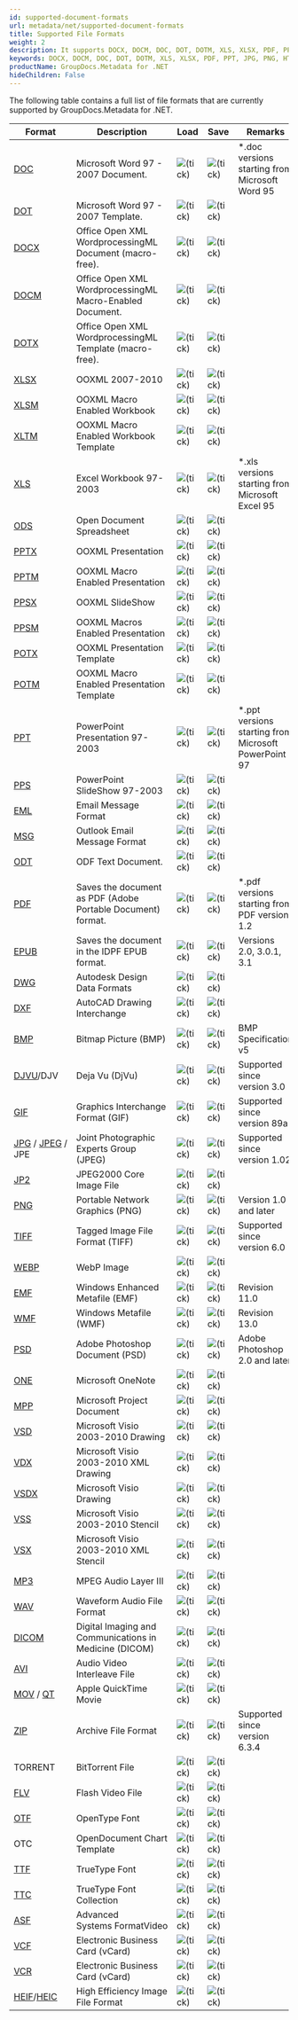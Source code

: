 ```yaml
---
id: supported-document-formats
url: metadata/net/supported-document-formats
title: Supported File Formats
weight: 2
description: It supports DOCX, DOCM, DOC, DOT, DOTM, XLS, XLSX, PDF, PPT, JPG, PNG, HTML, EML and many more.
keywords: DOCX, DOCM, DOC, DOT, DOTM, XLS, XLSX, PDF, PPT, JPG, PNG, HTML, EML 
productName: GroupDocs.Metadata for .NET
hideChildren: False
---
```

The following table contains a full list of file formats that are currently supported by GroupDocs.Metadata for .NET.

| Format | Description | Load | Save | Remarks |
| --- | --- | --- | --- | --- |
| [DOC](https://docs.fileformat.com/word-processing/doc/) | Microsoft Word 97 - 2007 Document. | ![(tick)](metadata/net/images/check.png) | ![(tick)](metadata/net/images/check.png) | \*.doc versions starting from Microsoft Word 95 |
| [DOT](https://docs.fileformat.com/word-processing/dot/) | Microsoft Word 97 - 2007 Template. | ![(tick)](metadata/net/images/check.png) | ![(tick)](metadata/net/images/check.png) |   |
| [DOCX](https://docs.fileformat.com/word-processing/docx/) | Office Open XML WordprocessingML Document (macro-free). | ![(tick)](metadata/net/images/check.png) | ![(tick)](metadata/net/images/check.png) |   |
| [DOCM](https://docs.fileformat.com/word-processing/docm/) | Office Open XML WordprocessingML Macro-Enabled Document. | ![(tick)](metadata/net/images/check.png) | ![(tick)](metadata/net/images/check.png) |   |
| [DOTX](https://docs.fileformat.com/word-processing/dotx/) | Office Open XML WordprocessingML Template (macro-free). | ![(tick)](metadata/net/images/check.png) | ![(tick)](metadata/net/images/check.png) |   |
| [XLSX](https://docs.fileformat.com/spreadsheet/xlsx/) | OOXML 2007-2010 | ![(tick)](metadata/net/images/check.png) | ![(tick)](metadata/net/images/check.png) |   |
| [XLSM](https://docs.fileformat.com/spreadsheet/xlsm/) | OOXML Macro Enabled Workbook | ![(tick)](metadata/net/images/check.png) | ![(tick)](metadata/net/images/check.png) |   |
| [XLTM](https://docs.fileformat.com/spreadsheet/xltm/) | OOXML Macro Enabled Workbook Template | ![(tick)](metadata/net/images/check.png) | ![(tick)](metadata/net/images/check.png) |   |
| [XLS](https://docs.fileformat.com/spreadsheet/xls/) | Excel Workbook 97-2003 | ![(tick)](metadata/net/images/check.png) | ![(tick)](metadata/net/images/check.png) | \*.xls versions starting from Microsoft Excel 95 |
| [ODS](https://docs.fileformat.com/spreadsheet/ods/) | Open Document Spreadsheet | ![(tick)](metadata/net/images/check.png) | ![(tick)](metadata/net/images/check.png) |   |
| [PPTX](https://docs.fileformat.com/presentation/pptx/) | OOXML Presentation | ![(tick)](metadata/net/images/check.png) | ![(tick)](metadata/net/images/check.png) |   |
| [PPTM](https://docs.fileformat.com/presentation/pptm/) | OOXML Macro Enabled Presentation | ![(tick)](metadata/net/images/check.png) | ![(tick)](metadata/net/images/check.png) |   |
| [PPSX](https://docs.fileformat.com/presentation/ppsx/) | OOXML SlideShow | ![(tick)](metadata/net/images/check.png) | ![(tick)](metadata/net/images/check.png) |   |
| [PPSM](https://docs.fileformat.com/presentation/ppsm/) | OOXML Macros Enabled Presentation | ![(tick)](metadata/net/images/check.png) | ![(tick)](metadata/net/images/check.png) |   |
| [POTX](https://docs.fileformat.com/presentation/potx/) | OOXML Presentation Template | ![(tick)](metadata/net/images/check.png) | ![(tick)](metadata/net/images/check.png) |   |
| [POTM](https://docs.fileformat.com/presentation/potm/) | OOXML Macro Enabled Presentation Template | ![(tick)](metadata/net/images/check.png) | ![(tick)](metadata/net/images/check.png) |   |
| [PPT](https://docs.fileformat.com/presentation/ppt/) | PowerPoint Presentation 97-2003 | ![(tick)](metadata/net/images/check.png) | ![(tick)](metadata/net/images/check.png) | \*.ppt versions starting from Microsoft PowerPoint 97 |
| [PPS](https://docs.fileformat.com/presentation/pps/) | PowerPoint SlideShow 97-2003 | ![(tick)](metadata/net/images/check.png) | ![(tick)](metadata/net/images/check.png) |   |
| [EML](https://docs.fileformat.com/email/eml/) | Email Message Format | ![(tick)](metadata/net/images/check.png) | ![(tick)](metadata/net/images/check.png) |   |
| [MSG](https://docs.fileformat.com/email/msg/) | Outlook Email Message Format | ![(tick)](metadata/net/images/check.png) | ![(tick)](metadata/net/images/check.png) |   |
| [ODT](https://docs.fileformat.com/word-processing/odt/) | ODF Text Document. | ![(tick)](metadata/net/images/check.png) | ![(tick)](metadata/net/images/check.png) |   |
| [PDF](https://docs.fileformat.com/pdf/) | Saves the document as PDF (Adobe Portable Document) format. | ![(tick)](metadata/net/images/check.png) | ![(tick)](metadata/net/images/check.png) | \*.pdf versions starting from PDF version 1.2 |
| [EPUB](https://docs.fileformat.com/ebook/epub/) | Saves the document in the IDPF EPUB format. | ![(tick)](metadata/net/images/check.png) | ![(tick)](metadata/net/images/check.png) | Versions 2.0, 3.0.1, 3.1 |
| [DWG](https://docs.fileformat.com/cad/dwg/) | Autodesk Design Data Formats | ![(tick)](metadata/net/images/check.png) | ![(tick)](metadata/net/images/check.png) |   |
| [DXF](https://docs.fileformat.com/cad/dxf/) | AutoCAD Drawing Interchange | ![(tick)](metadata/net/images/check.png) | ![(tick)](metadata/net/images/check.png) |   |
| [BMP](https://docs.fileformat.com/image/bmp/) | Bitmap Picture (BMP) | ![(tick)](metadata/net/images/check.png) | ![(tick)](metadata/net/images/check.png) | BMP Specification v5 |
| [DJVU](https://docs.fileformat.com/image/djvu/)/DJV | Deja Vu (DjVu) | ![(tick)](metadata/net/images/check.png) | ![(tick)](metadata/net/images/check.png) | Supported since version 3.0 |
| [GIF](https://docs.fileformat.com/image/gif/) | Graphics Interchange Format (GIF) | ![(tick)](metadata/net/images/check.png) | ![(tick)](metadata/net/images/check.png) | Supported since version 89a |
| [JPG](https://docs.fileformat.com/image/jpeg) / [JPEG](https://docs.fileformat.com/image/jpeg) / JPE   | Joint Photographic Experts Group (JPEG) | ![(tick)](metadata/net/images/check.png) | ![(tick)](metadata/net/images/check.png) | Supported since version 1.02 |
| [JP2](https://docs.fileformat.com/image/jp2/) | JPEG2000 Core Image File | ![(tick)](metadata/net/images/check.png) | ![(tick)](metadata/net/images/check.png) |   |
| [PNG](https://docs.fileformat.com/image/png/) | Portable Network Graphics (PNG) | ![(tick)](metadata/net/images/check.png) | ![(tick)](metadata/net/images/check.png) | Version 1.0 and later  |
| [TIFF](https://docs.fileformat.com/image/tiff/) | Tagged Image File Format (TIFF) | ![(tick)](metadata/net/images/check.png) | ![(tick)](metadata/net/images/check.png) | Supported since version 6.0 |
| [WEBP](https://docs.fileformat.com/image/webp/) | WebP Image | ![(tick)](metadata/net/images/check.png) | ![(tick)](metadata/net/images/check.png) |   |
| [EMF](https://docs.fileformat.com/image/emf/) | Windows Enhanced Metafile (EMF) | ![(tick)](metadata/net/images/check.png) | ![(tick)](metadata/net/images/check.png) | Revision 11.0 |
| [WMF](https://docs.fileformat.com/image/wmf/) | Windows Metafile (WMF) | ![(tick)](metadata/net/images/check.png) | ![(tick)](metadata/net/images/check.png) | Revision 13.0 |
| [PSD](https://docs.fileformat.com/image/psd/) | Adobe Photoshop Document (PSD) | ![(tick)](metadata/net/images/check.png) | ![(tick)](metadata/net/images/check.png) | Adobe Photoshop 2.0 and later |
| [ONE](https://docs.fileformat.com/note-taking/one/) | Microsoft OneNote | ![(tick)](metadata/net/images/check.png) | ![(tick)](metadata/net/images/check.png) |   |
| [MPP](https://docs.fileformat.com/project-management/mpp/) | Microsoft Project Document | ![(tick)](metadata/net/images/check.png) | ![(tick)](metadata/net/images/check.png) |   |
| [VSD](https://docs.fileformat.com/image/vsd/) | Microsoft Visio 2003-2010 Drawing | ![(tick)](metadata/net/images/check.png) | ![(tick)](metadata/net/images/check.png) |   |
| [VDX](https://docs.fileformat.com/image/vdx/) | Microsoft Visio 2003-2010 XML Drawing | ![(tick)](metadata/net/images/check.png) | ![(tick)](metadata/net/images/check.png) |   |
| [VSDX](https://docs.fileformat.com/image/vsdx/) | Microsoft Visio Drawing | ![(tick)](metadata/net/images/check.png) | ![(tick)](metadata/net/images/check.png) |   |
| [VSS](https://docs.fileformat.com/image/vss/) | Microsoft Visio 2003-2010 Stencil | ![(tick)](metadata/net/images/check.png) | ![(tick)](metadata/net/images/check.png) |   |
| [VSX](https://docs.fileformat.com/image/vsx/) | Microsoft Visio 2003-2010 XML Stencil | ![(tick)](metadata/net/images/check.png) | ![(tick)](metadata/net/images/check.png) |   |
| [MP3](https://docs.fileformat.com/audio/mp3/) | MPEG Audio Layer III | ![(tick)](metadata/net/images/check.png) | ![(tick)](metadata/net/images/check.png) |   |
| [WAV](https://docs.fileformat.com/audio/wav/) | Waveform Audio File Format | ![(tick)](metadata/net/images/check.png) | ![(tick)](metadata/net/images/check.png) |   |
| [DICOM](https://docs.fileformat.com/image/dcm/) | Digital Imaging and Communications in Medicine (DICOM) | ![(tick)](metadata/net/images/check.png) | ![(tick)](metadata/net/images/check.png) |   |
| [AVI](https://docs.fileformat.com/video/avi/) | Audio Video Interleave File | ![(tick)](metadata/net/images/check.png) | ![(tick)](metadata/net/images/check.png) |   |
| [MOV](https://docs.fileformat.com/video/mov/) / [QT](https://docs.fileformat.com/video/qt/) | Apple QuickTime Movie | ![(tick)](metadata/net/images/check.png) | ![(tick)](metadata/net/images/check.png) |   |
| [ZIP](https://docs.fileformat.com/compression/zip/) | Archive File Format | ![(tick)](metadata/net/images/check.png) | ![(tick)](metadata/net/images/check.png) | Supported since version 6.3.4 |
| TORRENT | BitTorrent File | ![(tick)](metadata/net/images/check.png) | ![(tick)](metadata/net/images/check.png) |   |
| [FLV](https://docs.fileformat.com/video/flv/) | Flash Video File | ![(tick)](metadata/net/images/check.png) | ![(tick)](metadata/net/images/check.png) |   |
| [OTF](https://docs.fileformat.com/font/otf/) | OpenType Font | ![(tick)](metadata/net/images/check.png) | ![(tick)](metadata/net/images/check.png) |   |
| OTC | OpenDocument Chart Template | ![(tick)](metadata/net/images/check.png) | ![(tick)](metadata/net/images/check.png) |   |
| [TTF](https://docs.fileformat.com/font/ttf/) | TrueType Font | ![(tick)](metadata/net/images/check.png) | ![(tick)](metadata/net/images/check.png) |   |
| [TTC](https://docs.fileformat.com/font/ttc/) | TrueType Font Collection | ![(tick)](metadata/net/images/check.png) | ![(tick)](metadata/net/images/check.png) |   |
| [ASF](https://docs.fileformat.com/video/asf/) | Advanced Systems FormatVideo | ![(tick)](metadata/net/images/check.png) | ![(tick)](metadata/net/images/check.png) |   |
| [VCF](https://docs.fileformat.com/email/vcf/) | Electronic Business Card (vCard) | ![(tick)](metadata/net/images/check.png) | ![(tick)](metadata/net/images/check.png) |   |
| [VCR](https://docs.fileformat.com/email/vcf/) | Electronic Business Card (vCard) | ![(tick)](metadata/net/images/check.png) | ![(tick)](metadata/net/images/check.png) |   |
| [HEIF](https://docs.fileformat.com/image/heif/)/[HEIC](https://docs.fileformat.com/image/heic/) | High Efficiency Image File Format | ![(tick)](metadata/net/images/check.png) | ![(tick)](metadata/net/images/check.png) |   |

